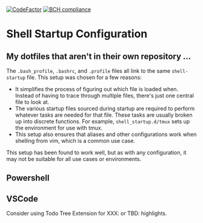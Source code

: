 [![CodeFactor](https://www.codefactor.io/repository/github/harleypig/dotfiles/badge)](https://www.codefactor.io/repository/github/harleypig/dotfiles)
[![BCH compliance](https://bettercodehub.com/edge/badge/harleypig/dotfiles?branch=master)](https://bettercodehub.com/)

# Shell Startup Configuration

## My dotfiles that aren't in their own repository ...

The `.bash_profile`, `.bashrc`, and `.profile` files all link to the same
`shell-startup` file. This setup was chosen for a few reasons:

* It simplifies the process of figuring out which file is loaded when. Instead
of having to trace through multiple files, there's just one central file to
look at.
* The various startup files sourced during startup are required to perform
whatever tasks are needed for that file. These tasks are usually broken up
into discrete functions. For example, `shell_startup.d/tmux` sets up the
environment for use with tmux.
* This setup also ensures that aliases and other configurations work when
shelling from vim, which is a common use case.

This setup has been found to work well, but as with any configuration, it may
not be suitable for all use cases or environments.

## Powershell

## VSCode

Consider using Todo Tree Extension for XXX: or TBD: highlights.